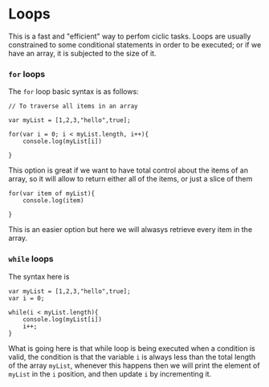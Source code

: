 # Loops

This is a fast and "efficient" way to perfom ciclic tasks. Loops are usually constrained to some conditional statements in order to be executed; or if we have an array, it is subjected to the size of it. 

### `for` loops
The `for` loop basic syntax is as follows:

    // To traverse all items in an array

    var myList = [1,2,3,"hello",true];

    for(var i = 0; i < myList.length, i++){
        console.log(myList[i])
        
    }

This option is great if we want to have total control about the items of an array, so it will allow to return either all of the items, or just a slice of them


    for(var item of myList){
        console.log(item)

    }

This is an easier option but here we will alwasys retrieve every item in the array. 

### `while` loops

The syntax here is

    var myList = [1,2,3,"hello",true];
    var i = 0;

    while(i < myList.length){
        console.log(myList[i])  
        i++;
    }

What is going here is that while loop is being executed when a condition is valid, the condition is that the variable `i` is always less than the total length of the array `myList`, whenever this happens then we will print the element of `myList` in the `i` position, and then update `i` by incrementing it. 

